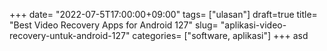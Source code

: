 +++
date= "2022-07-5T17:00:00+09:00"
tags= ["ulasan"]
draft=true
title= "Best Video Recovery Apps for Android        127"
slug= "aplikasi-video-recovery-untuk-android-127"
categories= ["software, aplikasi"]
+++
asd

